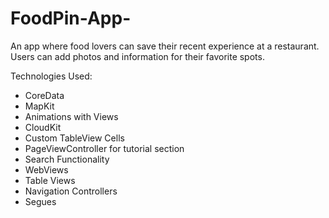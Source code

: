 # FoodPin-App-

An app where food lovers can save their recent experience at a restaurant. Users can add photos and information for their favorite spots.

Technologies Used:
* CoreData
* MapKit
* Animations with Views
* CloudKit
* Custom TableView Cells
* PageViewController for tutorial section
* Search Functionality
* WebViews
* Table Views
* Navigation Controllers
* Segues
